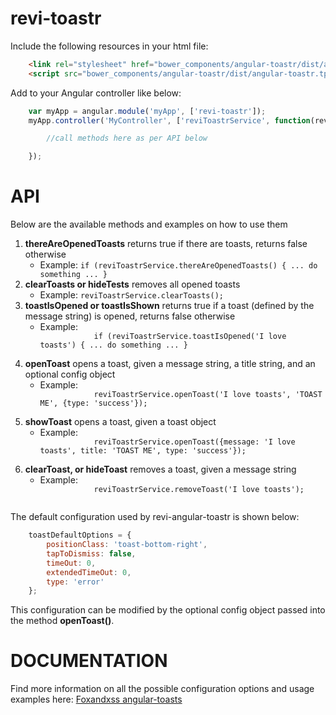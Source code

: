 revi-toastr
===========

Include the following resources in your html file:

```html
    <link rel="stylesheet" href="bower_components/angular-toastr/dist/angular-toastr.css">
    <script src="bower_components/angular-toastr/dist/angular-toastr.tpls.js"></script>
```

Add to your Angular controller like below:

```javascript
    var myApp = angular.module('myApp', ['revi-toastr']);
    myApp.controller('MyController', ['reviToastrService', function(reviToastrService) {

        //call methods here as per API below

    });
```

API
===
Below are the available methods and examples on how to use them
<ol>
    <li><b>thereAreOpenedToasts</b> returns true if there are toasts, returns false otherwise
        <ul><li>Example:
            <code>if (reviToastrService.thereAreOpenedToasts() { ... do something ... }</code>
        </li></ul>
    </li>
    <li><b>clearToasts or hideTests</b> removes all opened toasts
        <ul><li>Example:
            <code>reviToastrService.clearToasts();</code>
        </li></ul>
    </li>
    <li><b>toastIsOpened or toastIsShown</b> returns true if a toast (defined by the message string) is opened, returns false otherwise
        <ul><li>Example:
            <code>
            if (reviToastrService.toastIsOpened('I love toasts') { ... do something ... }
            </code>
        </li></ul>
    </li>
    <li><b>openToast</b> opens a toast, given a message string, a title string, and an optional config object
        <ul><li>Example:
            <code>
            reviToastrService.openToast('I love toasts', 'TOAST ME', {type: 'success'});
            </code>
        </li></ul>
    </li>
    <li><b>showToast</b> opens a toast, given a toast object
        <ul><li>Example:
            <code>
            reviToastrService.openToast({message: 'I love toasts', title: 'TOAST ME', type: 'success'});
            </code>
        </li></ul>
    </li>
    <li><b>clearToast, or hideToast</b> removes a toast, given a message string
        <ul><li>Example:
            <code>
            reviToastrService.removeToast('I love toasts');
            </code>
        </li></ul>
    </li>
</ol>

The default configuration used by revi-angular-toastr is shown below:

```javascript
    toastDefaultOptions = {
        positionClass: 'toast-bottom-right',
        tapToDismiss: false,
        timeOut: 0,
        extendedTimeOut: 0,
        type: 'error'
    };
```

This configuration can be modified by the optional config object passed into the method <b>openToast()</b>.

DOCUMENTATION
=============
Find more information on all the possible configuration options and usage examples here:
<a href="https://github.com/Foxandxss/angular-toastr">Foxandxss angular-toasts</a>